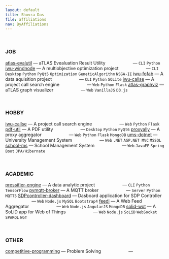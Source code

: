 ```yaml
---
layout: default
title: Shovra Das
file: affiliations
nav: ByAffiliations
---
```


<br>

### JOB
[atlas-evalutil](https://github.com/shovradas/atlas-evalutil) &#8212; aTLAS Evealuation Result Utility &nbsp;&nbsp;&nbsp;&nbsp;&nbsp;&nbsp;&nbsp;&nbsp;&nbsp;&nbsp;&nbsp;&nbsp;&nbsp;&nbsp;&nbsp;&nbsp;&nbsp;&nbsp;&nbsp;&nbsp; &#8212; `CLI` `Python`  
[iwu-windnode](https://github.com/shovradas/windnode-demonstrator) &#8212; A multiobjective optimization project &nbsp;&nbsp;&nbsp;&nbsp;&nbsp;&nbsp;&nbsp;&nbsp;&nbsp;&nbsp;&nbsp;&nbsp;&nbsp;&nbsp;&nbsp;&nbsp;&nbsp;&nbsp;&nbsp;&nbsp; &#8212; `CLI` `Desktop` `Python` `PyQt5` `Optimization` `GeneticAlgorithm` `NSGA-II`
[iwu-fofab](https://github.com/shovradas/iwu-fofab) &#8212; A data aquisition project &nbsp;&nbsp;&nbsp;&nbsp;&nbsp;&nbsp;&nbsp;&nbsp;&nbsp;&nbsp;&nbsp;&nbsp;&nbsp;&nbsp;&nbsp;&nbsp;&nbsp;&nbsp;&nbsp;&nbsp; &#8212; `CLI` `Python` `SQLite` 
[iwu-callse](https://github.com/shovradas/iwu-callse) &#8212; A project call search engine &nbsp;&nbsp;&nbsp;&nbsp;&nbsp;&nbsp;&nbsp;&nbsp;&nbsp;&nbsp;&nbsp;&nbsp;&nbsp;&nbsp;&nbsp;&nbsp;&nbsp;&nbsp;&nbsp;&nbsp; &#8212; `Web` `Python` `Flask` 
[atlas-graphviz](https://github.com/shovradas/atlas-graphviz) &#8212; aTLAS graph visualizer &nbsp;&nbsp;&nbsp;&nbsp;&nbsp;&nbsp;&nbsp;&nbsp;&nbsp;&nbsp;&nbsp;&nbsp;&nbsp;&nbsp;&nbsp;&nbsp;&nbsp;&nbsp;&nbsp;&nbsp; &#8212; `Web`  `VanillaJS` `D3.js` 

<br>

### HOBBY
[iwu-callse](https://github.com/shovradas/iwu-callse) &#8212; A project call search engine &nbsp;&nbsp;&nbsp;&nbsp;&nbsp;&nbsp;&nbsp;&nbsp;&nbsp;&nbsp;&nbsp;&nbsp;&nbsp;&nbsp;&nbsp;&nbsp;&nbsp;&nbsp;&nbsp;&nbsp; &#8212; `Web` `Python` `Flask` 
[pdf-util](https://github.com/shovradas/pdf-util) &#8212; A PDF utility &nbsp;&nbsp;&nbsp;&nbsp;&nbsp;&nbsp;&nbsp;&nbsp;&nbsp;&nbsp;&nbsp;&nbsp;&nbsp;&nbsp;&nbsp;&nbsp;&nbsp;&nbsp;&nbsp;&nbsp; &#8212; `Desktop` `Python` `PyQt6` 
[proxyally](https://github.com/shovradas/proxyally) &#8212; A proxy aggregator &nbsp;&nbsp;&nbsp;&nbsp;&nbsp;&nbsp;&nbsp;&nbsp;&nbsp;&nbsp;&nbsp;&nbsp;&nbsp;&nbsp;&nbsp;&nbsp;&nbsp;&nbsp;&nbsp;&nbsp; &#8212; `Web` `Python` `Flask` `MongoDB` 
[ums-dotnet](https://github.com/shovradas/ums-dotnet) &#8212; University Management System &nbsp;&nbsp;&nbsp;&nbsp;&nbsp;&nbsp;&nbsp;&nbsp;&nbsp;&nbsp;&nbsp;&nbsp;&nbsp;&nbsp;&nbsp;&nbsp;&nbsp;&nbsp;&nbsp;&nbsp; &#8212; `Web` `.NET` `ASP.NET MVC` `MSSQL` 
[school-ms](https://github.com/shovradas/school-ms) &#8212; School Management System &nbsp;&nbsp;&nbsp;&nbsp;&nbsp;&nbsp;&nbsp;&nbsp;&nbsp;&nbsp;&nbsp;&nbsp;&nbsp;&nbsp;&nbsp;&nbsp;&nbsp;&nbsp;&nbsp;&nbsp; &#8212; `Web` `JavaEE` `Spring Boot` `JPA/Hibernate` 

<br>

### ACADEMIC
[pressifier-engine](https://github.com/binuv-tuc/pressifier-engine) &#8212; A data analytic project &nbsp;&nbsp;&nbsp;&nbsp;&nbsp;&nbsp;&nbsp;&nbsp;&nbsp;&nbsp;&nbsp;&nbsp;&nbsp;&nbsp;&nbsp;&nbsp;&nbsp;&nbsp;&nbsp;&nbsp; &#8212; `CLI` `Python` `TensorFlow` 
[pymqtt-broker](https://github.com/shovradas/pymqtt-broker) &#8212; A MQTT broker &nbsp;&nbsp;&nbsp;&nbsp;&nbsp;&nbsp;&nbsp;&nbsp;&nbsp;&nbsp;&nbsp;&nbsp;&nbsp;&nbsp;&nbsp;&nbsp;&nbsp;&nbsp;&nbsp;&nbsp; &#8212; `Server` `Python`  `MQTT5`
[SDPcontroller-dashboard](https://github.com/shovradas/SDPcontroller-dashboard) &#8212; Dasboard application for SDP Controller &nbsp;&nbsp;&nbsp;&nbsp;&nbsp;&nbsp;&nbsp;&nbsp;&nbsp;&nbsp;&nbsp;&nbsp;&nbsp;&nbsp;&nbsp;&nbsp;&nbsp;&nbsp;&nbsp;&nbsp; &#8212; `Web` `Node.js` `MySQL` `Bootstrap4` 
[feedi](https://github.com/shovradas/feedi) &#8212; A Web Feed Aggregator &nbsp;&nbsp;&nbsp;&nbsp;&nbsp;&nbsp;&nbsp;&nbsp;&nbsp;&nbsp;&nbsp;&nbsp;&nbsp;&nbsp;&nbsp;&nbsp;&nbsp;&nbsp;&nbsp;&nbsp; &#8212; `Web` `Node.js` `AngularJS` `MongoDB` 
[solid-wot](https://github.com/shovradas/solid-wot) &#8212; A SoLiD app for Web of Things &nbsp;&nbsp;&nbsp;&nbsp;&nbsp;&nbsp;&nbsp;&nbsp;&nbsp;&nbsp;&nbsp;&nbsp;&nbsp;&nbsp;&nbsp;&nbsp;&nbsp;&nbsp;&nbsp;&nbsp; &#8212; `Web` `Node.js` `SoLiD` `WebSocket` `SPARQL` `WoT`

<br>

### OTHER
[competitive-programming](https://github.com/shovradas/competitive-programming) &#8212; Problem Solving &nbsp;&nbsp;&nbsp;&nbsp;&nbsp;&nbsp;&nbsp;&nbsp;&nbsp;&nbsp;&nbsp;&nbsp;&nbsp;&nbsp;&nbsp;&nbsp;&nbsp;&nbsp;&nbsp;&nbsp; &#8212;    